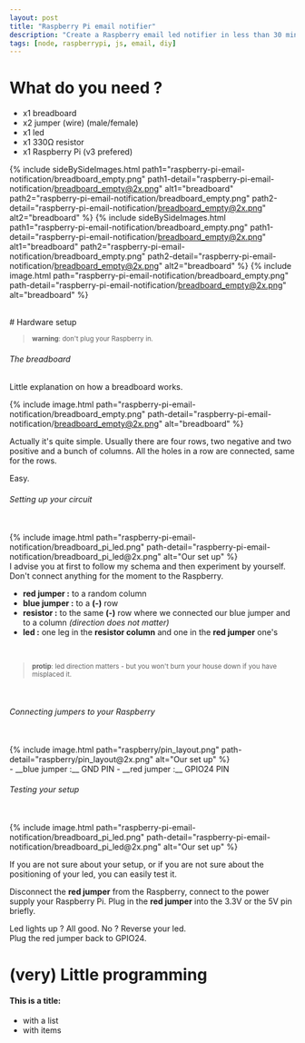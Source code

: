 ```yaml
---
layout: post
title: "Raspberry Pi email notifier"
description: "Create a Raspberry email led notifier in less than 30 minutes."
tags: [node, raspberrypi, js, email, diy]
---
```


# What do you need ?

- x1 breadboard
- x2 jumper (wire) (male/female)
- x1 led
- x1 330Ω resistor
- x1 Raspberry Pi (v3 prefered)

{% include sideBySideImages.html
  path1="raspberry-pi-email-notification/breadboard_empty.png" path1-detail="raspberry-pi-email-notification/breadboard_empty@2x.png" alt1="breadboard"
  path2="raspberry-pi-email-notification/breadboard_empty.png" path2-detail="raspberry-pi-email-notification/breadboard_empty@2x.png" alt2="breadboard"
%}
{% include sideBySideImages.html
  path1="raspberry-pi-email-notification/breadboard_empty.png" path1-detail="raspberry-pi-email-notification/breadboard_empty@2x.png" alt1="breadboard"
  path2="raspberry-pi-email-notification/breadboard_empty.png" path2-detail="raspberry-pi-email-notification/breadboard_empty@2x.png" alt2="breadboard"
%}
{% include image.html path="raspberry-pi-email-notification/breadboard_empty.png" path-detail="raspberry-pi-email-notification/breadboard_empty@2x.png" alt="breadboard" %}

<br/>
# Hardware setup

> <small>__warning__: don't plug your Raspberry in.</small>

###### The breadboard
Little explanation on how a breadboard works.

{% include image.html path="raspberry-pi-email-notification/breadboard_empty.png" path-detail="raspberry-pi-email-notification/breadboard_empty@2x.png" alt="breadboard" %}

Actually it's quite simple. Usually there are four rows, two negative and two positive and a bunch of columns.
All the holes in a row are connected, same for the rows.

Easy.

###### Setting up your circuit

<br />
{% include image.html path="raspberry-pi-email-notification/breadboard_pi_led.png" path-detail="raspberry-pi-email-notification/breadboard_pi_led@2x.png" alt="Our set up" %}

<br />
I advise you at first to follow my schema and then experiment by yourself. <br/>
Don't connect anything for the moment to the Raspberry.
<br/>

- __red jumper :__ to a random column
- __blue jumper :__ to a __(-)__ row
- __resistor :__ to the same __(-)__ row where we connected our blue jumper and to a column _(direction does not matter)_
- __led :__ one leg in the __resistor column__ and one in the __red jumper__ one's

<br />

> <small>__protip__: led direction matters - but you won't burn your house down if you have misplaced it.</small>

<br />

###### Connecting jumpers to your Raspberry

<br />
{% include image.html path="raspberry/pin_layout.png" path-detail="raspberry/pin_layout@2x.png" alt="Our set up" %}
<br />
- __blue jumper :__ GND PIN
- __red jumper :__ GPIO24 PIN

###### Testing your setup

<br />
{% include image.html path="raspberry-pi-email-notification/breadboard_pi_led.png" path-detail="raspberry-pi-email-notification/breadboard_pi_led@2x.png" alt="Our set up" %}

If you are not sure about your setup, or if you are not sure about the positioning of your led, you can easily test it.

Disconnect the __red jumper__ from the Raspberry, connect to the power supply your Raspberry Pi.
Plug in the __red jumper__ into the 3.3V or the 5V pin briefly.

Led lights up ? All good.
No ? Reverse your led.<br/>
Plug the red jumper back to GPIO24.

# (very) Little programming

#### This is a title:
  - with a list
  - with items
